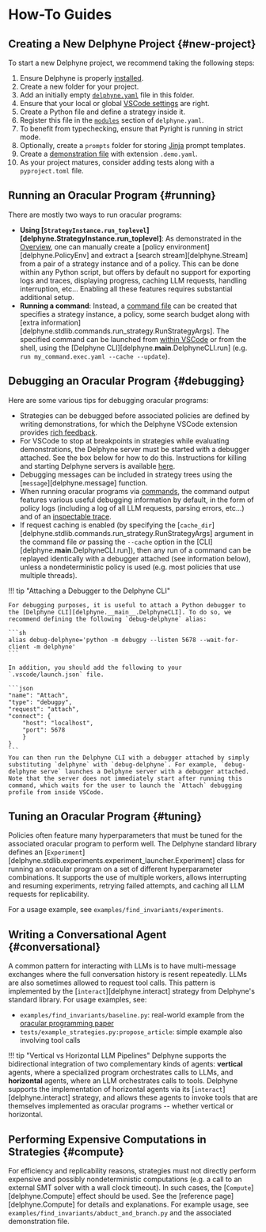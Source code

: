 # How-To Guides

## Creating a New Delphyne Project {#new-project}

To start a new Delphyne project, we recommend taking the following steps:

1. Ensure Delphyne is properly [installed](./index.md#installation).
2. Create a new folder for your project.
3. Add an initially empty [`delphyne.yaml`](./manual/extension.md#config) file in this folder.
4. Ensure that your local or global [VSCode settings](./manual/extension.md#editor-config) are right.
5. Create a Python file and define a strategy inside it.
6. Register this file in the [`modules`](./manual/extension.md#config) section of `delphyne.yaml`.
7. To benefit from typechecking, ensure that Pyright is running in strict mode.
8. Optionally, create a `prompts` folder for storing [Jinja](https://jinja.palletsprojects.com/en/stable/) prompt templates.
9. Create a [demonstration file](./manual/extension.md#editing-demonstrations) with extension `.demo.yaml`.
10. As your project matures, consider adding tests along with a `pyproject.toml` file.


## Running an Oracular Program {#running}

There are mostly two ways to run oracular programs:

- **Using [`StrategyInstance.run_toplevel`][delphyne.StrategyInstance.run_toplevel]**: As demonstrated in the [Overview](./manual/overview.md#writing-a-policy), one can manually create a [policy environment][delphyne.PolicyEnv] and extract a [search stream][delphyne.Stream] from a pair of a strategy instance and of a policy. This can be done within any Python script, but offers by default no support for exporting logs and traces, displaying progress, caching LLM requests, handling interruption, etc... Enabling all these features requires substantial additional setup.
- **Running a command**: Instead, a [command file](./manual/extension.md#commands) can be created that specifies a strategy instance, a policy, some search budget along with [extra information][delphyne.stdlib.commands.run_strategy.RunStrategyArgs]. The specified command can be launched from [within VSCode](./manual/extension.md#commands) or from the shell, using the [Delphyne CLI][delphyne.__main__.DelphyneCLI.run] (e.g. `run my_command.exec.yaml --cache --update`).


## Debugging an Oracular Program {#debugging}

Here are some various tips for debugging oracular programs:

- Strategies can be debugged before associated policies are defined by writing demonstrations, for which the Delphyne VSCode extension provides [rich feedback](./manual/extension.md#editing-demonstrations).
- For VSCode to stop at breakpoints in strategies while evaluating demonstrations, the Delphyne server must be started with a debugger attached. See the box below for how to do this. Instructions for killing and starting Delphyne servers is available [here](./manual/extension.md#starting-server). 
- Debugging messages can be included in strategy trees using the [`message`][delphyne.message] function.
- When running oracular programs via [commands](./manual/extension.md#commands), the command output features various useful debugging information by default, in the form of policy logs (including a log of all LLM requests, parsing errors, etc...) and of an [inspectable trace](./manual/extension.md#navigating-trees).
- If request caching is enabled (by specifying the [`cache_dir`][delphyne.stdlib.commands.run_strategy.RunStrategyArgs] argument in the command file *or* passing the `--cache` option in the [CLI][delphyne.__main__.DelphyneCLI.run]), then any run of a command can be replayed identically with a debugger attached (see information below), unless a nondeterministic policy is used (e.g. most policies that use multiple threads).

!!! tip "Attaching a Debugger to the Delphyne CLI"

    For debugging purposes, it is useful to attach a Python debugger to the [Delphyne CLI][delphyne.__main__.DelphyneCLI]. To do so, we recommend defining the following `debug-delphyne` alias:
    
    ```sh
    alias debug-delphyne='python -m debugpy --listen 5678 --wait-for-client -m delphyne'
    ```

    In addition, you should add the following to your `.vscode/launch.json` file.

    ```json
    "name": "Attach",
    "type": "debugpy",
    "request": "attach",
    "connect": {
        "host": "localhost",
        "port": 5678
        }
    }
    ```
    You can then run the Delphyne CLI with a debugger attached by simply substituting `delphyne` with `debug-delphyne`. For example, `debug-delphyne serve` launches a Delphyne server with a debugger attached. Note that the server does not immediately start after running this command, which waits for the user to launch the `Attach` debugging profile from inside VSCode.


## Tuning an Oracular Program {#tuning}

Policies often feature many hyperparameters that must be tuned for the associated oracular program to perform well. The Delphyne standard library defines an [`Experiment`][delphyne.stdlib.experiments.experiment_launcher.Experiment] class for running an oracular program on a set of different hyperparameter combinations. It supports the use of multiple workers, allows interrupting and resuming experiments, retrying failed attempts, and caching all LLM requests for replicability.

For a usage example, see `examples/find_invariants/experiments`.


## Writing a Conversational Agent {#conversational}

A common pattern for interacting with LLMs is to have multi-message exchanges where the full conversation history is resent repeatedly. LLMs are also sometimes allowed to request tool calls. This pattern is implemented by the [`interact`][delphyne.interact] strategy from Delphyne's standard library. For usage examples, see:

- `examples/find_invariants/baseline.py`: real-world example from the [oracular programming paper](https://arxiv.org/abs/2502.05310)
- `tests/example_strategies.py:propose_article`: simple example also involving tool calls

!!! tip "Vertical vs Horizontal LLM Pipelines"
    Delphyne supports the bidirectional integration of two complementary kinds of agents: __vertical__ agents, where a specialized program orchestrates calls to LLMs, and __horizontal__ agents, where an LLM orchestrates calls to tools. Delphyne supports the implementation of horizontal agents via its [`interact`][delphyne.interact] strategy, and allows these agents to invoke tools that are themselves implemented as oracular programs -- whether vertical or horizontal.

## Performing Expensive Computations in Strategies {#compute}

For efficiency and replicability reasons, strategies must not directly perform expensive and possibly nondeterministic computations (e.g. a call to an external SMT solver with a wall clock timeout). In such cases, the [`Compute`][delphyne.Compute] effect should be used. See the [reference page][delphyne.Compute] for details and explanations. For example usage, see `examples/find_invariants/abduct_and_branch.py` and the associated demonstration file.
